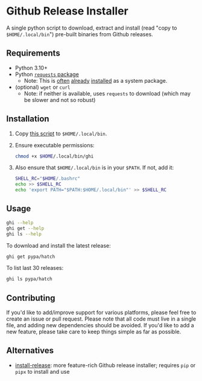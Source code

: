 # Github Release Installer

A single python script to download, extract and install (read "copy to `$HOME/.local/bin`") pre-built binaries from Github releases.

## Requirements

* Python 3.10+
* Python [`requests` package](https://pypi.org/project/requests/)
  * Note: This is [often](https://packages.debian.org/bookworm/python3-requests) [already](https://packages.ubuntu.com/noble/python3-requests) [installed](https://archlinux.org/packages/extra/any/python-requests/) as a system package.
* (optional) `wget` or `curl`
  * Note: if neither is available, uses `requests` to download (which may be slower and not so robust)

## Installation

1.  Copy [this script](./ghi) to `$HOME/.local/bin`.

1.  Ensure executable permissions:

    ```sh
    chmod +x $HOME/.local/bin/ghi
    ```

1.  Also ensure that `$HOME/.local/bin` is in your `$PATH`. If not, add it:

    ```sh
    SHELL_RC="$HOME/.bashrc"
    echo >> $SHELL_RC
    echo 'export PATH="$PATH:$HOME/.local/bin"' >> $SHELL_RC
    ```

## Usage

```sh
ghi --help
ghi get --help
ghi ls --help
```

To download and install the latest release:

```sh
ghi get pypa/hatch
```

To list last 30 releases:

```sh
ghi ls pypa/hatch
```

## Contributing

If you'd like to add/improve support for various platforms, please feel free to create an issue or pull request. Please note that all code must live in a single file, and adding new dependencies should be avoided. If you'd like to add a new feature, please take care to keep things simple as far as possible.

## Alternatives

* [install-release](https://github.com/Rishang/install-release): more feature-rich Github release installer; requires `pip` or `pipx` to install and use
